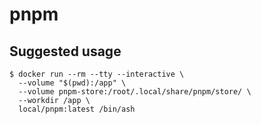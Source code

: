 # pnpm

## Suggested usage

```shell
$ docker run --rm --tty --interactive \
  --volume "$(pwd):/app" \
  --volume pnpm-store:/root/.local/share/pnpm/store/ \
  --workdir /app \
  local/pnpm:latest /bin/ash
```
